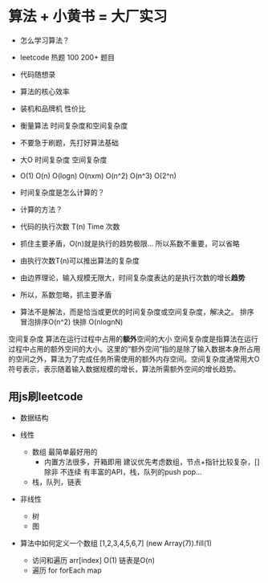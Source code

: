 # 算法 + 小黄书 = 大厂实习 

- 怎么学习算法？
 - leetcode 热题 100  200+ 题目 
 - 代码随想录 

- 算法的核心效率
 - 装机和品牌机 性价比
 - 衡量算法 时间复杂度和空间复杂度

- 不要急于刷题，先打好算法基础
 - 大O 时间复杂度 空间复杂度
 - O(1) O(n) O(logn) O(nxm) O(n^2) O(n^3) O(2^n)

- 时间复杂度是怎么计算的？
 - 计算的方法？
 - 代码的执行次数 T(n) Time 次数 
 - 抓住主要矛盾，O(n)就是执行的趋势极限...
   所以系数不重要，可以省略
 - 由执行次数T(n)可以推出算法的复杂度
  - 由边界理论，输入规模无限大，时间复杂度表达的是执行次数的增长**趋势**
  - 所以，系数忽略，抓主要矛盾

- 算法不是解法，而是恰当或更优的时间复杂度或空间复杂度，解决之。
  排序 冒泡排序O(n^2)
  快排 O(nlognN)

空间复杂度
  算法在运行过程中占用的**额外**空间的大小
  空间复杂度是指算法在运行过程中占用的额外空间的大小。这里的“额外空间”指的是除了输入数据本身所占用的空间之外，算法为了完成任务所需使用的额外内存空间。空间复杂度通常用大O符号表示，表示随着输入数据规模的增长，算法所需额外空间的增长趋势。

## 用js刷leetcode

- 数据结构
 - 线性
   - 数组 最简单最好用的
     - 内置方法很多，开箱即用
       建议优先考虑数组，节点+指针比较复杂，[]
       除非 不连续 
       有丰富的API，栈，队列的push pop...
   - 栈，队列，链表
 - 非线性
   - 树
   - 图

- 算法中如何定义一个数组
  [1,2,3,4,5,6,7]
  (new Array(7)).fill(1)  

  - 访问和遍历
    arr[index] O(1)  链表是O(n)
  - 遍历
    for
    forEach
    map
    